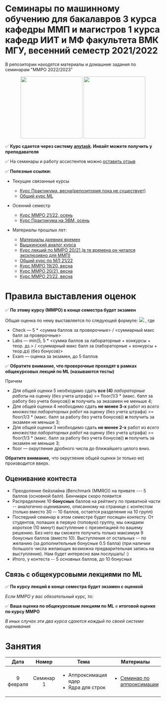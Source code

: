 # Семинары по машинному обучению для бакалавров 3 курса кафедры ММП и магистров 1 курса кафедр ИИТ и МФ факультета ВМК МГУ, весенний семестр 2021/2022
В репозитории находятся материалы и домашние задания по семинарам "ММРО 2022/2023"

<p align="center">
<img src="http://funzoo.ru/uploads/posts/2009-11/1258648863_tn.jpg" height=200pt> <img src="https://github.com/mmp-mmro-team/mmp_mmro_fall_2021/blob/main/trash/kernel_trick.jpg" height=200pt>
</p>

:white_check_mark: **Курс сдается через систему [anytask](https://anytask.org/course/907). Инвайт можете получить у преподавателя**

:white_check_mark: На семинары и работу ассистентов можно [оставить отзыв](https://docs.google.com/forms/d/e/1FAIpQLSeCww7kQZRBbPDFW_dTRpKdBl1pL0jx4nezhciAof8b22O05Q/viewform)

:white_check_mark: **Полезные ссылки:**

* Текущие связанные курсы
    * [Курс Практикума, весна(репозитория пока не существует)](https://github.com/mmp-practicum-team/mmp_practicum_spring_2023) 
    * [Общий курс ML](https://github.com/MSU-ML-COURSE/ML-COURSE-22-23)

* Осенний семестр
    * [Курс ММРО 21/22, осень](https://github.com/mmp-mmro-team/mmp_mmro_fall_2021)
    * [Курс Практикума на ЭВМ, осень](https://github.com/mmp-practicum-team/mmp_practicum_fall_2021)

* Материалы прошлых лет:
  * [Материалы древних времен](https://github.com/esokolov/ml-course-msu)
  * [Вышкинский аналог курса](https://github.com/esokolov/ml-course-hse)
  * [Курс лекций по ММРО 20/21 (в те времена он читался эксклюзивно для ММП)](http://www.machinelearning.ru/wiki/index.php?title=%D0%9C%D0%B0%D1%82%D0%B5%D0%BC%D0%B0%D1%82%D0%B8%D1%87%D0%B5%D1%81%D0%BA%D0%B8%D0%B5_%D0%BC%D0%B5%D1%82%D0%BE%D0%B4%D1%8B_%D1%80%D0%B0%D1%81%D0%BF%D0%BE%D0%B7%D0%BD%D0%B0%D0%B2%D0%B0%D0%BD%D0%B8%D1%8F_%D0%BE%D0%B1%D1%80%D0%B0%D0%B7%D0%BE%D0%B2_%28%D0%BA%D1%83%D1%80%D1%81_%D0%BB%D0%B5%D0%BA%D1%86%D0%B8%D0%B9%2C_%D0%92.%D0%92.%D0%9A%D0%B8%D1%82%D0%BE%D0%B2%29)
  * [Общий курс по МЛ 21/22](https://github.com/MSU-ML-COURSE/ML-COURSE-21-22)
  * [Курс ММРО 19/20, весна](https://github.com/mmp-mmro-team/mmp_mmro_sping_2019)
  * [Курс ММРО 20/21, весна](https://github.com/mmp-mmro-team/mmp_mmro_sping_2020)
  * [Курс ММРО 21/22, весна](https://github.com/mmp-mmro-team/mmp_mmro_sping_2021)

# Правила выставления оценок

:white_check_mark: **По этому курсу (ММРО) в конце семестра будет экзамен**

Общая оценка по нему выставляется по следующей формуле:
![](https://github.com/mmp-mmro-team/mmp_mmro_fall_2021/blob/main/trash/formula.png)
, где 

* Check — 5 * <сумма баллов за проверочные> / <суммарный макс балл за проверочные>
* Labs — min(5, 5 * <сумма баллов за лабораторные + конкурсы + теор. дз.> / <суммарный макс балл за (лабораторные + конкурсы + теор.дз) (без бонусов)>
* Exam — оценка за экзамен, до 5 баллов

:white_check_mark: **Обратите внимание, что проверочные проходят в рамках общекурсовых лекций по ML (называются тесты)**

Причем
* Для общей оценки 5 необходимо сдать **все (4)** _лабораторные работы_ на оценку (без учета штрафа) >= floor(1/3 * (макс. балл за работу без учета бонусов)) **и** получить за эказамен не меньше 4;
* Для общей оценки 4 необходимо сдать **не менее 3-х** работ из _всего множества лабораторных работ_ на оценку (без учета штрафа) >= floor(1/3 * (макс. балл за работу без учета бонусов)) **и** получить за экзамен не меньше 3;
* Для общей оценки 3 необходимо сдать **не менее 2-x** работ из _всего множества лабораторных работ_ на оценку (без учета штрафа) >= floor(1/3 * (макс. балл за работу без учета бонусов)) **и** получить за экзамен не меньше 3;
* floor — округление дробного числа до ближайшего целого вниз.

**Обратите внимание,** что округление общей оценки (и только ее) производится вверх.

## Оценивание контеста

* Преодоление бейзлайна (Benchmark (MMRO)) на привате --- 5 баллов (основной балл). Бенчмарк скоро появится
* Распределение 10 **бонусных** баллов на рейтингу по приватной части -- аналогично оцениванию, описанному на странице с контестом (только вместо 30 -- 10 баллов, остается разделение на 10 групп)
* Последний семинар в этом семестре будет посящен контесту. От студентов, попаших в первую (топовую) группу, мы ожидаем короткое (10 минут) выступление с презентацией по вашему решению. Без него вы сможете получить только максимум 9 бонусных баллов (вместо 10). Выступления от остальных -- по желанию (за дополнительные бонусные 0.5 балла) (при наличии большого числа желающих возможна предварительная запись на выступление). Нам будет интересно вам послушать! :)
* Итого, у контеста -- 5 основных баллов, до 10 бонусных

## Связь с общекурсовыми лекциями по ML

:white_check_mark: **По курсу лекций в конце семестра будет экзамен с оценкой**

_Если ММРО у вас обязательный курс, то:_

:white_check_mark: **Ваша оценка по общекурсовым лекциям по ML = итоговой оценке по курсу ММРО**

_В иных случах эти два курса сдаются каждый по своей системе оценивания_

# Занятия

| Дата | Номер | Тема | Материалы | ДЗ |
| :---: | :---: | --- | --- | --- |
| 9 февраля  | Семинар 1 | <ul><li>Аппроксимация ядер</li><li>Ядра для строк</li></ul> | <ul><li>[Семинар по аппроксимации](https://github.com/esokolov/ml-course-22/blob/main/files/Spotify%20tracks%20popularity%20prediction.pdf)| ¯\\\_(ツ)\_/¯ | 
